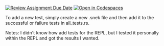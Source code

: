 [![Review Assignment Due Date](https://classroom.github.com/assets/deadline-readme-button-22041afd0340ce965d47ae6ef1cefeee28c7c493a6346c4f15d667ab976d596c.svg)](https://classroom.github.com/a/RfezDfWu)
[![Open in Codespaces](https://classroom.github.com/assets/launch-codespace-2972f46106e565e64193e422d61a12cf1da4916b45550586e14ef0a7c637dd04.svg)](https://classroom.github.com/open-in-codespaces?assignment_repo_id=20972806)

To add a new test, simply create a new .snek file and then add it to the successful or failure tests in all_tests.rs.

Notes: I didn't know how add tests for the REPL, but I tested it personally within the REPL and got the results I wanted.